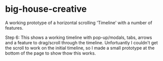 # big-house-creative
A working prototype of a horizontal scrolling 'Timeline' with a number of features.

Step 6: This shows a working timeline with pop-up/modals, tabs, arrows and a feature to drag/scroll through the timeline. Unfortuantly I couldn't get the scroll to work on the initial timeline, so I made a small prototype at the bottom of the page to show thow this works. 
